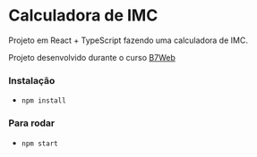 # Calculadora de IMC

Projeto em React + TypeScript fazendo uma calculadora de IMC.

Projeto desenvolvido durante o curso [B7Web](https://b7web.com.br)

### Instalação

- `npm install`

### Para rodar

- `npm start`